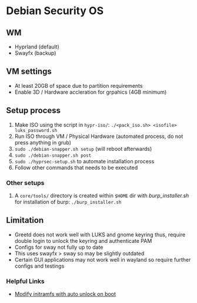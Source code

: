 # Debian Security OS

## WM

- Hyprland (default)
- Swayfx (backup)

## VM settings

- At least 20GB of space due to partition requirements
- Enable 3D / Hardware accleration for grpahics (4GB minimum)

## Setup process

1. Make ISO using the script in `hypr-iso/`: `./<pack_iso.sh> <isofile> luks_password.sh`
2. Run ISO through VM / Physical Hardware (automated process, do not press anything in grub)
3. `sudo ./debian-snapper.sh setup` (will reboot afterwards)
4. `sudo ./debian-snapper.sh post`
5. `sudo ./hyprsec-setup.sh` to automate installation process
6. Follow other commands that needs to be executed

### Other setups

1. A `core/tools/` directory is created within `$HOME` dir with _burp_installer.sh_ for installation of burp: `./burp_installer.sh`

## Limitation

- Greetd does not work well with LUKS and gnome keyring thus, require double login to unlock the keyring and authenticate PAM
- Configs for sway not fully up to date
- This uses swayfx > sway so may be slightly outdated
- Certain GUI applications may not work well in wayland so require further configs and testings

### Helpful Links

- [Modify initramfs with auto unlock on boot](https://www.reddit.com/r/pop_os/comments/uhj78q/auto_unlock_gnomekeyring_on_autologin_using_luks/)
